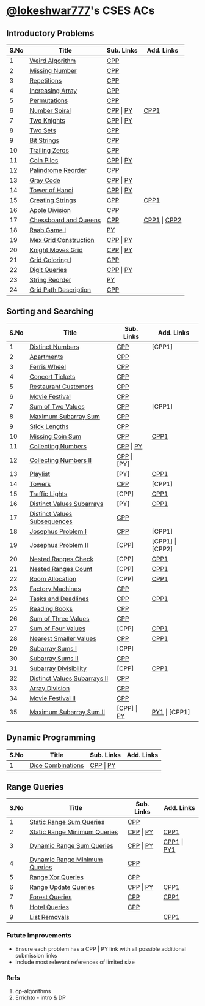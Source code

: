 # [@lokeshwar777](https://cses.fi/problemset/user/290440)'s CSES ACs

## Introductory Problems

| S.No | Title                                                         | Sub. Links                                                                                                  | Add. Links                                                                                                     |
| ---- | ------------------------------------------------------------- | ----------------------------------------------------------------------------------------------------------- | -------------------------------------------------------------------------------------------------------------- |
| 1    | [Weird Algorithm](https://cses.fi/problemset/task/1068)       | [CPP](https://cses.fi/paste/6eabf4fd7e7088d2b391ef/)                                                        |                                                                                                                |
| 2    | [Missing Number](https://cses.fi/problemset/task/1083/)       | [CPP](https://cses.fi/paste/74ed3e7ff22c2a3cb39a9f/)                                                        |                                                                                                                |
| 3    | [Repetitions](https://cses.fi/problemset/task/1069)           | [CPP](https://cses.fi/paste/fbcd9c01ebb3412cb3cd93/)                                                        |                                                                                                                |
| 4    | [Increasing Array](https://cses.fi/problemset/task/1094)      | [CPP](https://cses.fi/paste/7c23a14801c432d9b402cf/)                                                        |                                                                                                                |
| 5    | [Permutations](https://cses.fi/problemset/task/1070)          | [CPP](https://cses.fi/paste/dcbe1fce9aa27b96b4164e/)                                                        |                                                                                                                |
| 6    | [Number Spiral](https://cses.fi/problemset/task/1071)         | [CPP](https://cses.fi/paste/77de7afd350ce9e8cf07bd/) \| [PY](https://cses.fi/paste/8eb4af710594aa42d6eaf8/) | [CPP1](https://cses.fi/paste/ab76ae4760354575b85e5d/)                                                          |
| 7    | [Two Knights](https://cses.fi/problemset/task/1072)           | [CPP](https://cses.fi/paste/784969f8437399c4b89bbe/) \| [PY](https://cses.fi/paste/85dc9d96b3d6d69ed360ac/) |                                                                                                                |
| 8    | [Two Sets](https://cses.fi/problemset/task/1092)              | [CPP](https://cses.fi/paste/5391602d77f315e6b4563c/)                                                        |                                                                                                                |
| 9    | [Bit Strings](https://cses.fi/problemset/task/1617)           | [CPP](https://cses.fi/paste/afdfc748d56f115eb464a2/)                                                        |                                                                                                                |
| 10   | [Trailing Zeros](https://cses.fi/problemset/task/1618)        | [CPP](https://cses.fi/paste/84b1d960e836f698b89d9e/)                                                        |                                                                                                                |
| 11   | [Coin Piles](https://cses.fi/problemset/task/1754)            | [CPP](https://cses.fi/paste/415da3debffd6d87b981fd/) \| [PY](https://cses.fi/paste/06e3ebbca31b153ed42f95/) |                                                                                                                |
| 12   | [Palindrome Reorder](https://cses.fi/problemset/task/1755)    | [CPP](https://cses.fi/paste/9bf1ca93a404ef21b49b71/)                                                        |                                                                                                                |
| 13   | [Gray Code](https://cses.fi/problemset/task/2205)             | [CPP](https://cses.fi/paste/76856481bbc6793dba0f39/) \| [PY](https://cses.fi/paste/998fdd64da09af17d4b702/) |                                                                                                                |
| 14   | [Tower of Hanoi](https://cses.fi/problemset/task/2165)        | [CPP](https://cses.fi/paste/0127d42379cba105c0996e/) \| [PY](https://cses.fi/paste/42477c3a2951d60ad5014f/) |                                                                                                                |
| 15   | [Creating Strings](https://cses.fi/problemset/task/1622)      | [CPP](https://cses.fi/paste/c5445bb7bb100d6caed8f9/)                                                        | [CPP1](https://cses.fi/paste/79b58a282aa4d978aed9c4/)                                                          |
| 16   | [Apple Division](https://cses.fi/problemset/task/1623)        | [CPP](https://cses.fi/paste/711dd3bb0c80febeaed899/)                                                        |                                                                                                                |
| 17   | [Chessboard and Queens](https://cses.fi/problemset/task/1624) | [CPP](https://cses.fi/paste/c678459b0dfb13a6c0acc6/)                                                        | [CPP1](https://cses.fi/paste/6221bc2144a883eec0acb5/) \| [CPP2](https://cses.fi/paste/d2e23a371feb3837c0aab4/) |
| 18   | [Raab Game I](https://cses.fi/problemset/task/3399)           | [PY](https://cses.fi/paste/7e0cedd0b9510f07d541d9/)                                                         |                                                                                                                |
| 19   | [Mex Grid Construction](https://cses.fi/problemset/task/3419) | [CPP](https://cses.fi/paste/81557f3caa64d64fc4a0fa/) \| [PY](https://cses.fi/paste/b02c9e1f0d07d679d6fde7/) |                                                                                                                |
| 20   | [Knight Moves Grid](https://cses.fi/problemset/task/3217)     | [CPP](https://cses.fi/paste/b43cbbc3e2655e34c5cf74/) \| [PY](https://cses.fi/paste/d5f74d15ab38a7c5d5a76f/) |                                                                                                                |
| 21   | [Grid Coloring I](https://cses.fi/problemset/task/3311)       | [CPP](https://cses.fi/paste/c505ba9e8a3fa1a5c5d95d/)                                                        |                                                                                                                |
| 22   | [Digit Queries](https://cses.fi/problemset/task/2431)         | [CPP](https://cses.fi/paste/a360de46488e3197c0d157/) \| [PY](https://cses.fi/paste/7a925d82ca902512d6dea0/) |                                                                                                                |
| 23   | [String Reorder](https://cses.fi/problemset/task/1743)        | [PY](https://cses.fi/paste/2fa61d93c8e0cdbad745c5/)                                                         |                                                                                                                |
| 24   | [Grid Path Description](https://cses.fi/problemset/task/1625) | [CPP](https://cses.fi/paste/01070d39c0524cc8c290c4/)                                                        |                                                                                                                |

## Sorting and Searching

| S.No | Title                                                                | Sub. Links                                                                                                  | Add. Links                                                     |
| ---- | -------------------------------------------------------------------- | ----------------------------------------------------------------------------------------------------------- | -------------------------------------------------------------- |
| 1    | [Distinct Numbers](https://cses.fi/problemset/task/1621)             | [CPP](https://cses.fi/paste/99b92093f0bc638db83b6c/)                                                        | [CPP1]                                                         |
| 2    | [Apartments](https://cses.fi/problemset/task/1621)                   | [CPP](https://cses.fi/paste/20418e9f3db7cc52c290fe/)                                                        |                                                                |
| 3    | [Ferris Wheel](https://cses.fi/problemset/task/1090)                 | [CPP](https://cses.fi/paste/67d42e0310cfd4b6c2af5b/)                                                        |                                                                |
| 4    | [Concert Tickets](https://cses.fi/problemset/task/1091)              | [CPP](https://cses.fi/paste/137091f15cd1c9f2c2d886/)                                                        |                                                                |
| 5    | [Restaurant Customers](https://cses.fi/problemset/task/1619)         | [CPP](https://cses.fi/paste/8e91cbd35f1d0719c2da58/)                                                        |                                                                |
| 6    | [Movie Festival](https://cses.fi/problemset/task/1629)               | [CPP](https://cses.fi/paste/4f7f103ae896a6e7c2dad3/)                                                        |                                                                |
| 7    | [Sum of Two Values](https://cses.fi/problemset/task/1640)            | [CPP](https://cses.fi/paste/05aec45f4f8d6854b9e7d5/)                                                        | [CPP1]                                                         |
| 8    | [Maximum Subarray Sum](https://cses.fi/problemset/task/1643)         | [CPP](https://cses.fi/paste/460659d40d10a6f1b9edac/)                                                        |                                                                |
| 9    | [Stick Lengths](https://cses.fi/problemset/task/1074/)               | [CPP](https://cses.fi/paste/4f78f98f8394e758c2417f/)                                                        |                                                                |
| 10   | [Missing Coin Sum](https://cses.fi/problemset/task/2183/)            | [CPP](https://cses.fi/paste/60dba8f032841d1dd79723/)                                                        | [CPP1](https://cses.fi/paste/1a2e969e1dc55c90c35d20/)          |
| 11   | [Collecting Numbers](https://cses.fi/problemset/task/2216)           | [CPP](https://cses.fi/paste/31b3c94f1cffc6cdc3643b/) \| [PY](https://cses.fi/paste/762897a333ad1078d7990a/) |                                                                |
| 12   | [Collecting Numbers II](https://cses.fi/problemset/task/2217)        | [CPP](https://cses.fi/paste/f6d67be71a9ea489c6d637/) \| [PY]                                                |                                                                |
| 13   | [Playlist](https://cses.fi/problemset/task/1141/)                    | [PY]                                                                                                        | [CPP1](https://cses.fi/paste/9ed8f306c6a6e572c3183c/)          |
| 14   | [Towers](https://cses.fi/problemset/task/1073)                       | [CPP](https://cses.fi/paste/1b852c0506b88e9fc67610/)                                                        | [CPP1]                                                         |
| 15   | [Traffic Lights](https://cses.fi/problemset/task/1163/)              | [CPP]                                                                                                       | [CPP1](https://cses.fi/paste/7f70c98405e17f91c74066/)          |
| 16   | [Distinct Values Subarrays](https://cses.fi/problemset/task/3420)    | [PY]                                                                                                        | [CPP1](https://cses.fi/paste/6ea4d39de1292799c6779c/)          |
| 17   | [Distinct Values Subsequences](https://cses.fi/problemset/task/3421) | [CPP](https://cses.fi/paste/a74af9aa017e0ddfc70ce0/)                                                        |                                                                |
| 18   | [Josephus Problem I](https://cses.fi/problemset/task/2162)           | [CPP](https://cses.fi/paste/489a523c1dac1d06c74521/)                                                        | [CPP1]                                                         |
| 19   | [Josephus Problem II](https://cses.fi/problemset/task/2163)          | [CPP]                                                                                                       | [CPP1] \| [CPP2]                                               |
| 20   | [Nested Ranges Check](https://cses.fi/problemset/task/2168)          | [CPP]                                                                                                       | [CPP1](https://cses.fi/paste/f182380c809de295d80fc0/)          |
| 21   | [Nested Ranges Count](https://cses.fi/problemset/task/2169)          | [CPP]                                                                                                       | [CPP1](https://cses.fi/paste/eeae1deb1aa2926cd81a1d/)          |
| 22   | [Room Allocation](https://cses.fi/problemset/task/1164)              | [CPP]                                                                                                       | [CPP1](https://cses.fi/paste/bf7bf94512883cfbc6afd4/)          |
| 23   | [Factory Machines](https://cses.fi/problemset/task/1620)             | [CPP](https://cses.fi/paste/b9b1875bdfa19cd2c74635/)                                                        |                                                                |
| 24   | [Tasks and Deadlines](https://cses.fi/problemset/task/1630/)         | [CPP](https://cses.fi/paste/0736e1458ebaf9e6c75e30/)                                                        | [CPP1](https://cses.fi/paste/e3bd8679eb154cacc75dea/)          |
| 25   | [Reading Books](https://cses.fi/problemset/task/1631)                | [CPP](https://cses.fi/paste/f108a80553ea63bdd7c1d1/)                                                        |                                                                |
| 26   | [Sum of Three Values](https://cses.fi/problemset/task/1641/)         | [CPP](https://cses.fi/paste/e2cf99c6b3283a79c75f5d/)                                                        |                                                                |
| 27   | [Sum of Four Values](https://cses.fi/problemset/task/1642)           | [CPP]                                                                                                       | [CPP1](https://cses.fi/paste/1c2300e27b549a57d82c9d/)          |
| 28   | [Nearest Smaller Values](https://cses.fi/problemset/task/1645)       | [CPP](https://cses.fi/paste/5f86b1ac16855520c77a43/)                                                        | [CPP1](https://cses.fi/paste/af954207609f22aec77668/)          |
| 29   | [Subarray Sums I](https://cses.fi/problemset/task/1660)              | [CPP]                                                                                                       |                                                                |
| 30   | [Subarray Sums II](https://cses.fi/problemset/task/1661)             | [CPP](https://cses.fi/paste/1f60e7d5bde8109ec79724/)                                                        |                                                                |
| 31   | [Subarray Divisibility](https://cses.fi/problemset/task/1662)        | [CPP]                                                                                                       | [CPP1](https://cses.fi/paste/339e0fe070aa02bbc79e1e/)          |
| 32   | [Distinct Values Subarrays II](https://cses.fi/problemset/task/2428) | [CPP](https://cses.fi/paste/2ae8b02143146569c7990f/)                                                        |                                                                |
| 33   | [Array Division](https://cses.fi/problemset/task/1085)               | [CPP](https://cses.fi/paste/ba69072b23b7fbd7c79fc6/)                                                        |                                                                |
| 34   | [Movie Festival II](https://cses.fi/problemset/task/1632)            | [CPP](https://cses.fi/paste/be6cbbe5128ab941d800e4/)                                                        |                                                                |
| 35   | [Maximum Subarray Sum II](https://cses.fi/problemset/task/1644)      | [CPP]   \| [PY](https://cses.fi/paste/1e894ecb0c8be480d4cccb/)                                              | [PY1](https://cses.fi/paste/a1c114d480e6ca76d4ccfa/) \| [CPP1] |

## Dynamic Programming

| S.No | Title                                                     | Sub. Links                                                                                                  | Add. Links |
| ---- | --------------------------------------------------------- | ----------------------------------------------------------------------------------------------------------- | ---------- |
| 1    | [Dice Combinations](https://cses.fi/problemset/task/1633) | [CPP](https://cses.fi/paste/860efb5b57664119c7bc04/) \| [PY](https://cses.fi/paste/933403e7d556e43cd83f26/) |            |

## Range Queries

| S.No | Title                                                                  | Sub. Links                                                                                                  | Add. Links                                                                                                    |
| ---- | ---------------------------------------------------------------------- | ----------------------------------------------------------------------------------------------------------- | ------------------------------------------------------------------------------------------------------------- |
| 1    | [Static Range Sum Queries](https://cses.fi/problemset/task/1646)       | [CPP](https://cses.fi/paste/4d1cfa22a05f61a9b7cb3d/)                                                        |                                                                                                               |
| 2    | [Static Range Minimum Queries](https://cses.fi/problemset/task/1647)   | [CPP](https://cses.fi/paste/8dec275c1d00b6f1d76ad4/) \| [PY](https://cses.fi/paste/1dfff1f04e9b2a1fd76957/) | [CPP1](https://cses.fi/paste/259df9bdca1b7471c0daf2/)                                                         |
| 3    | [Dynamic Range Sum Queries](https://cses.fi/problemset/task/1648/)     | [CPP](https://cses.fi/paste/69ae6bc762f2ce76d78737/) \| [PY](https://cses.fi/paste/28767e15363e3caed682aa/) | [CPP1](https://cses.fi/paste/078e180f38068d16d5edb9/) \| [PY1](https://cses.fi/paste/05c918fa6e767768d78900/) |
| 4    | [Dynamic Range Minimum Queries](https://cses.fi/problemset/task/1649/) | [CPP](https://cses.fi/paste/f82f90ebe44083afd5eddc/)                                                        |                                                                                                               |
| 5    | [Range Xor Queries](https://cses.fi/problemset/task/1650/)             | [CPP](https://cses.fi/paste/dad8871f944410a1b7cb56/)                                                        |                                                                                                               |
| 6    | [Range Update Queries](https://cses.fi/problemset/task/1651)           | [CPP](https://cses.fi/paste/107b513005a16d02d789cb/) \| [PY](https://cses.fi/paste/628d4ae092eecbc9d789a0/) | [CPP1](https://cses.fi/paste/275ef197a65a9a6ad62589/)                                                         |
| 7    | [Forest Queries](https://cses.fi/problemset/task/1652/)                | [CPP](https://cses.fi/paste/9cd61750ac2608dfd65588/)                                                        | [CPP1](https://cses.fi/paste/24042eac970ef34cd65529/)                                                         |
| 8    | [Hotel Queries](https://cses.fi/problemset/task/1143/)                 | [CPP](https://cses.fi/paste/a473ac042cd64688d65825/)                                                        |                                                                                                               |
| 9    | [List Removals](https://cses.fi/problemset/task/1749/)                 |                                                                                                             | [CPP1](https://cses.fi/paste/0889ce042d847ec5d65ec9/)                                                         |

### Futute Improvements

- Ensure each problem has a CPP | PY link with all possible additional submission links
- Include most relevant references of limited size

### Refs

1. cp-algorithms
2. Errichto - intro & DP
